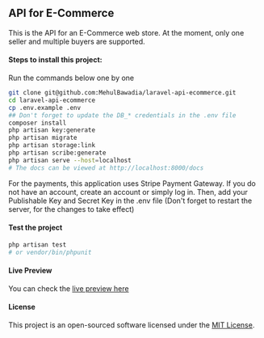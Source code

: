 ## API for E-Commerce

This is the API for an E-Commerce web store. At the moment, only one seller and multiple buyers are supported.

#### Steps to install this project:

Run the commands below one by one

```bash
git clone git@github.com:MehulBawadia/laravel-api-ecommerce.git
cd laravel-api-ecommerce
cp .env.example .env
## Don't forget to update the DB_* credentials in the .env file
composer install
php artisan key:generate
php artisan migrate
php artisan storage:link
php artisan scribe:generate
php artisan serve --host=localhost
# The docs can be viewed at http://localhost:8000/docs
```

For the payments, this application uses Stripe Payment Gateway.
If you do not have an account, create an account or simply log in.
Then, add your Publishable Key and Secret Key in the .env file
(Don't forget to restart the server, for the changes to take effect)

#### Test the project

```bash
php artisan test
# or vendor/bin/phpunit
```

#### Live Preview

You can check the [live preview here](https://ecomapi.bmehul.com)

#### License

This project is an open-sourced software licensed under the [MIT License](https://opensource.org/licenses/MIT).
